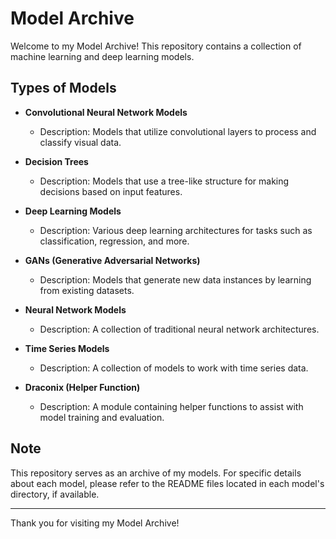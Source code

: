 # Model Archive

Welcome to my Model Archive! This repository contains a collection of machine learning and deep learning models.
## Types of Models

- **Convolutional Neural Network Models**
  - Description: Models that utilize convolutional layers to process and classify visual data.

- **Decision Trees**
  - Description: Models that use a tree-like structure for making decisions based on input features.

- **Deep Learning Models**
  - Description: Various deep learning architectures for tasks such as classification, regression, and more.

- **GANs (Generative Adversarial Networks)**
  - Description: Models that generate new data instances by learning from existing datasets.

- **Neural Network Models**
  - Description: A collection of traditional neural network architectures.

- **Time Series Models**
  - Description: A collection of models to work with time series data. 

- **Draconix (Helper Function)**
  - Description: A module containing helper functions to assist with model training and evaluation.


## Note

This repository serves as an archive of my models. For specific details about each model, please refer to the README files located in each model's directory, if available.

---

Thank you for visiting my Model Archive!

